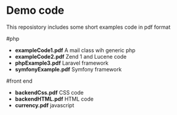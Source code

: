 # Demo code

This reposistory includes some short examples code in pdf format

#php

* **exampleCode1.pdf**	A mail class wih generic php
* **exampleCode2.pdf**	Zend 1 and Lucene code 
* **phpExample3.pdf** Laravel framework	
* **symfonyExample.pdf**	Symfony framework

#front end

* **backendCss.pdf**  CSS code
* **backendHTML.pdf**  HTML code
* **currency.pdf**  javascript
